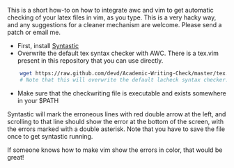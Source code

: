
This is a short how-to on how to integrate awc and vim to get automatic checking
of your latex files in vim, as you type. This is a very hacky way, and any
suggestions for a cleaner mechanism are welcome. Please send a patch or email
me.

* First, install [Syntastic](http://www.vim.org/scripts/script.php?script_id=2736)
* Overwrite the default tex syntax checker with AWC. There is a tex.vim present in this repository that you can use directly.

```bash
    wget https://raw.github.com/devd/Academic-Writing-Check/master/tex.vim ~/.vim/bundle/syntastic/syntax_checkers/tex.vim 
    # Note that this will overwrite the default lacheck syntax checker.
```

* Make sure that the checkwriting file is executable and exists somewhere in your $PATH


Syntastic will mark the erroneous lines with red double arrow at the left, and scrolling to
that line should show the error at the bottom of the screen, with the errors
marked with a double asterisk. Note that you have to save the file once to get syntastic running.

If someone knows how to make vim show the errors in color, that would be great!


